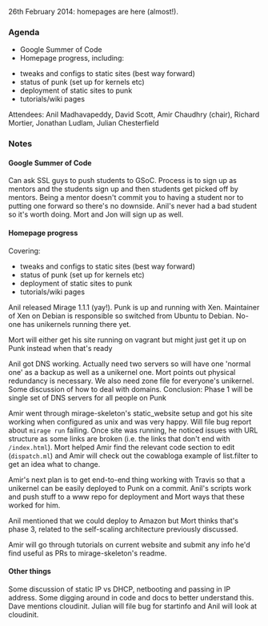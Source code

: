 26th February 2014: homepages are here (almost!).

### Agenda

* Google Summer of Code
* Homepage progress, including:
 - tweaks and configs to static sites (best way forward)
 - status of punk (set up for kernels etc)
 - deployment of static sites to punk
 - tutorials/wiki pages

Attendees: Anil Madhavapeddy, David Scott, Amir Chaudhry (chair),
Richard Mortier, Jonathan Ludlam, Julian Chesterfield

### Notes

#### Google Summer of Code

Can ask SSL guys to push students to GSoC.  Process is to sign up as mentors
and the students sign up and then students get picked off by mentors.  Being
a mentor doesn't commit you to having a student nor to putting one forward
so there's no downside.  Anil's never had a bad student so it's worth doing.
Mort and Jon will sign up as well.

#### Homepage progress

Covering:
- tweaks and configs to static sites (best way forward)
- status of punk (set up for kernels etc)
- deployment of static sites to punk
- tutorials/wiki pages

Anil released Mirage 1.1.1 (yay!). Punk is up and running with Xen.
Maintainer of Xen on Debian is responsible so switched from Ubuntu to Debian.
No-one has unikernels running there yet.

Mort will either get his site running on vagrant but might just get it up on
Punk instead when that's ready

Anil got DNS working.  Actually need two servers so will have one 'normal
one' as a backup as well as a unikernel one.  Mort points out physical
redundancy is necessary.  We also need zone file for everyone's unikernel.
Some discussion of how to deal with domains.  Conclusion: Phase 1 will be
single set of DNS servers for all people on Punk

Amir went through mirage-skeleton's static_website setup and got his site
working when configured as unix and was very happy.  Will file bug report
about `mirage run` failing.  Once site was running, he noticed issues with
URL structure as some links are broken (i.e. the links that don't end with
`/index.html`).  Mort helped Amir find the relevant code section to edit
(`dispatch.ml`) and Amir will check out the cowabloga example of list.filter
to get an idea what to change.

Amir's next plan is to get end-to-end thing working with Travis so that a
unikernel can be easily deployed to Punk on a commit.  Anil's scripts work
and push stuff to a www repo for deployment and Mort ways that these worked
for him.

Anil mentioned that we could deploy to Amazon but Mort thinks that's phase
3, related to the self-scaling architecture previously discussed. 

Amir will go through tutorials on current website and submit any info he'd
find useful as PRs to mirage-skeleton's readme.  

#### Other things

Some discussion of static IP vs DHCP, netbooting and passing in IP address.
Some digging around in code and docs to better understand this.  Dave
mentions cloudinit.  Julian will file bug for startinfo and Anil will look
at cloudinit.
